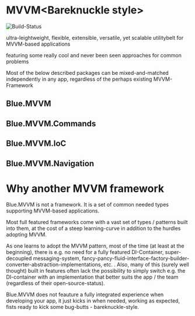# MVVM&lt;Bareknuckle style&gt;
![Build-Status](https://eastsidecrew.visualstudio.com/_apis/public/build/definitions/473b1658-0dfc-43c3-8912-845017418cd5/2/badge)

ultra-leightweight, 
flexible, 
extensible,
versatile,
yet scalable utilitybelt for MVVM-based applications

featuring some really cool and never been seen approaches for common problems

Most of the below described packages can be mixed-and-matched independently in any app, regardless of the perhaps existing MVVM-Framework

## Blue.MVVM

## Blue.MVVM.Commands

## Blue.MVVM.IoC

## Blue.MVVM.Navigation

# Why another MVVM framework

Blue.MVVM is not a framework. It is a set of common needed types supporting MVVM-based applications.

Most full featured frameworks come with a vast set of types / patterns built into them, at the cost of a steep learning-curve in addition to the hurdles adopting MVVM.

As one learns to adopt the MVVM pattern, most of the time (at least at the beginning), there is e.g. no need for a fully featured DI-Container, super-decoupled messaging-system, fancy-pancy-fluid-interface-factory-builder-converter-abstraction-implementations, etc. .
Also, many of this (surely well thought) built in features often lack the possibility to simply switch e.g. the DI-container with an implementation that better suits the app / the team (regardless of their open-source-status).

Blue.MVVM does not feauture a fully integrated experience when developing your app, it just kicks in when needed, working as expected, fists ready to kick some bug-butts - bareknuckle-style.
